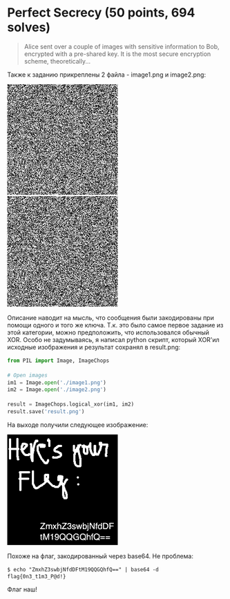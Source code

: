 # Perfect Secrecy (50 points, 694 solves)

> Alice sent over a couple of images with sensitive information to Bob, encrypted with a pre-shared key. It is the most 
> secure encryption scheme, theoretically...

Также к заданию прикреплены 2 файла - image1.png и image2.png:

![image1.png](./image1.png) ![image2.png](./image2.png)

Описание наводит на мысль, что сообщения были закодированы при помощи одного и того же ключа. Т.к. это было самое первое
задание из этой категории, можно предположить, что использовался обычный XOR. Особо не задумываясь, я написал python 
скрипт, который XOR'ил исходные изображения и результат сохранял в result.png:

```python
from PIL import Image, ImageChops

# Open images
im1 = Image.open('./image1.png')
im2 = Image.open('./image2.png')

result = ImageChops.logical_xor(im1, im2)
result.save('result.png')
```

На выходе получили следующее изображение:

![result.png](./result.png)

Похоже на флаг, закодированный через base64. Не проблема:

```shell script
$ echo "ZmxhZ3swbjNfdDFtM19QQGQhfQ==" | base64 -d
flag{0n3_t1m3_P@d!}
```

Флаг наш!
